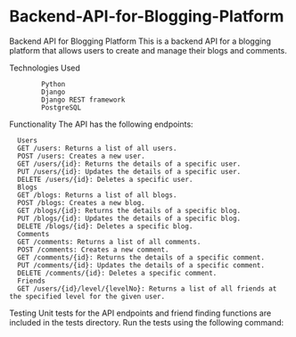 # Backend-API-for-Blogging-Platform

Backend API for Blogging Platform
This is a backend API for a blogging platform that allows users to create and manage their blogs and comments.

Technologies Used

            Python
            Django
            Django REST framework
            PostgreSQL              




Functionality
The API has the following endpoints:

      Users
      GET /users: Returns a list of all users.
      POST /users: Creates a new user.
      GET /users/{id}: Returns the details of a specific user.
      PUT /users/{id}: Updates the details of a specific user.
      DELETE /users/{id}: Deletes a specific user.
      Blogs
      GET /blogs: Returns a list of all blogs.
      POST /blogs: Creates a new blog.
      GET /blogs/{id}: Returns the details of a specific blog.
      PUT /blogs/{id}: Updates the details of a specific blog.
      DELETE /blogs/{id}: Deletes a specific blog.
      Comments
      GET /comments: Returns a list of all comments.
      POST /comments: Creates a new comment.
      GET /comments/{id}: Returns the details of a specific comment.
      PUT /comments/{id}: Updates the details of a specific comment.
      DELETE /comments/{id}: Deletes a specific comment.
      Friends
      GET /users/{id}/level/{levelNo}: Returns a list of all friends at the specified level for the given user.


Testing
Unit tests for the API endpoints and friend finding functions are included in the tests directory. Run the tests using the following command:


